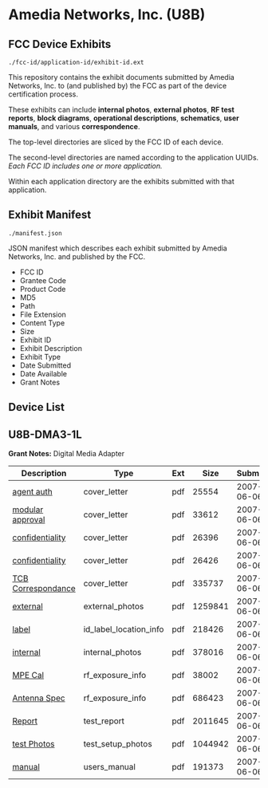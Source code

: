 # Amedia Networks, Inc. (U8B)
## FCC Device Exhibits

```
./fcc-id/application-id/exhibit-id.ext
```

This repository contains the exhibit documents submitted by Amedia Networks, Inc. to (and published by) the FCC as part of the device certification process.

These exhibits can include **internal photos**, **external photos**, **RF test reports**, **block diagrams**, **operational descriptions**, **schematics**, **user manuals**, and various **correspondence**.

The top-level directories are sliced by the FCC ID of each device.

The second-level directories are named according to the application UUIDs. *Each FCC ID includes one or more application.*

Within each application directory are the exhibits submitted with that application. 

## Exhibit Manifest

```
./manifest.json
```

JSON manifest which describes each exhibit submitted by Amedia Networks, Inc. and published by the FCC.

- FCC ID
- Grantee Code
- Product Code
- MD5
- Path
- File Extension
- Content Type
- Size
- Exhibit ID
- Exhibit Description
- Exhibit Type
- Date Submitted
- Date Available
- Grant Notes

## Device List
## U8B-DMA3-1L
**Grant Notes:** Digital Media Adapter

| Description | Type | Ext | Size | Submitted | Available |
| ----------- | ---- | --- | ---- | --------- | --------- |
| [agent auth](U8B-DMA3-1L/fe540f1416bb83191159046bd8425348/800883.pdf) | cover_letter | pdf | 25554 | 2007-06-06 | 2007-06-06 |
| [modular approval](U8B-DMA3-1L/fe540f1416bb83191159046bd8425348/800884.pdf) | cover_letter | pdf | 33612 | 2007-06-06 | 2007-06-06 |
| [confidentiality](U8B-DMA3-1L/fe540f1416bb83191159046bd8425348/800885.pdf) | cover_letter | pdf | 26396 | 2007-06-06 | 2007-06-06 |
| [confidentiality](U8B-DMA3-1L/fe540f1416bb83191159046bd8425348/800886.pdf) | cover_letter | pdf | 26426 | 2007-06-06 | 2007-06-06 |
| [TCB Correspondance](U8B-DMA3-1L/fe540f1416bb83191159046bd8425348/800902.pdf) | cover_letter | pdf | 335737 | 2007-06-06 | 2007-06-06 |
| [external](U8B-DMA3-1L/fe540f1416bb83191159046bd8425348/800894.pdf) | external_photos | pdf | 1259841 | 2007-06-06 | 2007-07-21 |
| [label](U8B-DMA3-1L/fe540f1416bb83191159046bd8425348/800888.pdf) | id_label_location_info | pdf | 218426 | 2007-06-06 | 2007-06-06 |
| [internal](U8B-DMA3-1L/fe540f1416bb83191159046bd8425348/800895.pdf) | internal_photos | pdf | 378016 | 2007-06-06 | 2007-07-21 |
| [MPE Cal](U8B-DMA3-1L/fe540f1416bb83191159046bd8425348/800896.pdf) | rf_exposure_info | pdf | 38002 | 2007-06-06 | 2007-06-06 |
| [Antenna Spec](U8B-DMA3-1L/fe540f1416bb83191159046bd8425348/800899.pdf) | rf_exposure_info | pdf | 686423 | 2007-06-06 | 2007-06-06 |
| [Report](U8B-DMA3-1L/fe540f1416bb83191159046bd8425348/800898.pdf) | test_report | pdf | 2011645 | 2007-06-06 | 2007-06-06 |
| [test Photos](U8B-DMA3-1L/fe540f1416bb83191159046bd8425348/800897.pdf) | test_setup_photos | pdf | 1044942 | 2007-06-06 | 2007-07-21 |
| [manual](U8B-DMA3-1L/fe540f1416bb83191159046bd8425348/800891.pdf) | users_manual | pdf | 191373 | 2007-06-06 | 2007-07-21 |
